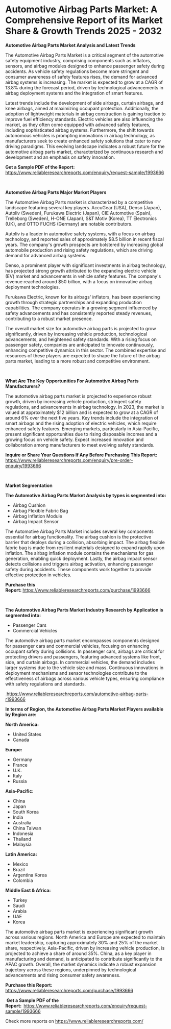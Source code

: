 <p><h1>Automotive Airbag Parts Market: A Comprehensive Report of its Market Share & Growth Trends 2025 - 2032</h1></p><p><strong>Automotive Airbag Parts Market Analysis and Latest Trends</strong></p>
<p><p>The Automotive Airbag Parts Market is a critical segment of the automotive safety equipment industry, comprising components such as inflators, sensors, and airbag modules designed to enhance passenger safety during accidents. As vehicle safety regulations become more stringent and consumer awareness of safety features rises, the demand for advanced airbag systems is increasing. The market is expected to grow at a CAGR of 13.8% during the forecast period, driven by technological advancements in airbag deployment systems and the integration of smart features. </p><p>Latest trends include the development of side airbags, curtain airbags, and knee airbags, aimed at maximizing occupant protection. Additionally, the adoption of lightweight materials in airbag construction is gaining traction to improve fuel efficiency standards. Electric vehicles are also influencing the market, as they often come equipped with advanced safety features, including sophisticated airbag systems. Furthermore, the shift towards autonomous vehicles is prompting innovations in airbag technology, as manufacturers seek to create enhanced safety solutions that cater to new driving paradigms. This evolving landscape indicates a robust future for the automotive airbag parts market, characterized by continuous research and development and an emphasis on safety innovation.</p></p>
<p><strong>Get a Sample PDF of the Report:&nbsp;</strong> <a href="https://www.reliableresearchreports.com/enquiry/request-sample/1993666?utm_campaign=3105&utm_medium=2&utm_source=Github&utm_content=ia&utm_term=29032025&utm_id=automotive-airbag-parts">https://www.reliableresearchreports.com/enquiry/request-sample/1993666</a></p>
<p>&nbsp;</p>
<p><strong>Automotive Airbag Parts Major Market Players</strong></p>
<p><p>The Automotive Airbag Parts market is characterized by a competitive landscape featuring several key players. AccuGear (USA), Denso (Japan), Autoliv (Sweden), Furukawa Electric (Japan), CIE Automotive (Spain), Trelleborg (Sweden), H-ONE (Japan), S&T Motiv (Korea), TT Electronics (UK), and OTTO FUCHS (Germany) are notable contributors.</p><p>Autoliv is a leader in automotive safety systems, with a focus on airbag technology, and reported sales of approximately $8.5 billion in recent fiscal years. The company's growth prospects are bolstered by increasing global automobile production and rising safety regulations, which are driving demand for advanced airbag systems.</p><p>Denso, a prominent player with significant investments in airbag technology, has projected strong growth attributed to the expanding electric vehicle (EV) market and advancements in vehicle safety features. The company's revenue reached around $50 billion, with a focus on innovative airbag deployment technologies.</p><p>Furukawa Electric, known for its airbags' inflators, has been experiencing growth through strategic partnerships and expanding production capabilities. The company operates in a growing segment influenced by safety advancements and has consistently reported steady revenues, contributing to a robust market presence.</p><p>The overall market size for automotive airbag parts is projected to grow significantly, driven by increasing vehicle production, technological advancements, and heightened safety standards. With a rising focus on passenger safety, companies are anticipated to innovate continuously, enhancing competitive dynamics in this sector. The combined expertise and resources of these players are expected to shape the future of the airbag parts market, leading to a more robust and competitive environment.</p></p>
<p>&nbsp;</p>
<p><strong>What Are The Key Opportunities For Automotive Airbag Parts Manufacturers?</strong></p>
<p><p>The automotive airbag parts market is projected to experience robust growth, driven by increasing vehicle production, stringent safety regulations, and advancements in airbag technology. In 2023, the market is valued at approximately $12 billion and is expected to grow at a CAGR of around 6% over the next five years. Key trends include the integration of smart airbags and the rising adoption of electric vehicles, which require enhanced safety features. Emerging markets, particularly in Asia-Pacific, present significant opportunities due to rising disposable incomes and a growing focus on vehicle safety. Expect increased innovation and collaboration among manufacturers to meet evolving safety standards.</p></p>
<p><strong>Inquire or Share Your Questions If Any Before Purchasing This Report:</strong> <a href="https://www.reliableresearchreports.com/enquiry/pre-order-enquiry/1993666?utm_campaign=3105&utm_medium=2&utm_source=Github&utm_content=ia&utm_term=29032025&utm_id=automotive-airbag-parts">https://www.reliableresearchreports.com/enquiry/pre-order-enquiry/1993666</a></p>
<p>&nbsp;</p>
<p><strong>Market Segmentation</strong></p>
<p><strong>The Automotive Airbag Parts Market Analysis by types is segmented into:</strong></p>
<p><ul><li>Airbag Cushion</li><li>Airbag Flexible Fabric Bag</li><li>Airbag Inflation Module</li><li>Airbag Impact Sensor</li></ul></p>
<p><p>The Automotive Airbag Parts Market includes several key components essential for airbag functionality. The airbag cushion is the protective barrier that deploys during a collision, absorbing impact. The airbag flexible fabric bag is made from resilient materials designed to expand rapidly upon inflation. The airbag inflation module contains the mechanisms for gas generation, enabling quick deployment. Lastly, the airbag impact sensor detects collisions and triggers airbag activation, enhancing passenger safety during accidents. These components work together to provide effective protection in vehicles.</p></p>
<p><strong>Purchase this Report:&nbsp;</strong><a href="https://www.reliableresearchreports.com/purchase/1993666?utm_campaign=3105&utm_medium=2&utm_source=Github&utm_content=ia&utm_term=29032025&utm_id=automotive-airbag-parts">https://www.reliableresearchreports.com/purchase/1993666</a></p>
<p>&nbsp;</p>
<p><strong>The Automotive Airbag Parts Market Industry Research by Application is segmented into:</strong></p>
<p><ul><li>Passenger Cars</li><li>Commercial Vehicles</li></ul></p>
<p><p>The automotive airbag parts market encompasses components designed for passenger cars and commercial vehicles, focusing on enhancing occupant safety during collisions. In passenger cars, airbags are critical for protecting drivers and passengers, featuring advanced systems like front, side, and curtain airbags. In commercial vehicles, the demand includes larger systems due to the vehicle size and mass. Continuous innovations in deployment mechanisms and sensor technologies contribute to the effectiveness of airbags across various vehicle types, ensuring compliance with safety regulations and standards.</p></p>
<p><a href="https://www.reliableresearchreports.com/automotive-airbag-parts-r1993666?utm_campaign=3105&utm_medium=2&utm_source=Github&utm_content=ia&utm_term=29032025&utm_id=automotive-airbag-parts">&nbsp;https://www.reliableresearchreports.com/automotive-airbag-parts-r1993666</a></p>
<p><strong>In terms of Region, the Automotive Airbag Parts Market Players available by Region are:</strong></p>
<p>
    <p> <strong> North America: </strong>
        <ul>
            <li>United States</li>
            <li>Canada</li>
        </ul>
        </p> 
    <p> <strong> Europe: </strong>
        <ul>
            <li>Germany</li>
            <li>France</li>
            <li>U.K.</li>
            <li>Italy</li>
            <li>Russia</li>
        </ul>
        </p> 
    <p> <strong> Asia-Pacific: </strong>
        <ul>
            <li>China</li>
            <li>Japan</li>
            <li>South Korea</li>
            <li>India</li>
            <li>Australia</li>
            <li>China Taiwan</li>
            <li>Indonesia</li>
            <li>Thailand</li>
            <li>Malaysia</li>
        </ul>
        </p> 
    <p> <strong> Latin America: </strong>
        <ul>
            <li>Mexico</li>
            <li>Brazil</li>
            <li>Argentina Korea</li>
            <li>Colombia</li>
        </ul>
        </p> 
    <p> <strong> Middle East & Africa: </strong>
        <ul>
            <li>Turkey</li>
            <li>Saudi</li>
            <li>Arabia</li>
            <li>UAE</li>
            <li>Korea</li>
        </ul>
    </p>
    </p>
<p><p>The automotive airbag parts market is experiencing significant growth across various regions. North America and Europe are expected to maintain market leadership, capturing approximately 30% and 25% of the market share, respectively. Asia-Pacific, driven by increasing vehicle production, is projected to achieve a share of around 35%. China, as a key player in manufacturing and demand, is anticipated to contribute significantly to the APAC growth. Overall, the market dynamics indicate a robust expansion trajectory across these regions, underpinned by technological advancements and rising consumer safety awareness.</p></p>
<p><strong>Purchase this Report: </strong><a href="https://www.reliableresearchreports.com/purchase/1993666?utm_campaign=3105&utm_medium=2&utm_source=Github&utm_content=ia&utm_term=29032025&utm_id=automotive-airbag-parts">https://www.reliableresearchreports.com/purchase/1993666</a></p>
<p>&nbsp;<strong>Get a Sample PDF of the Report:&nbsp;&nbsp;</strong><a href="https://www.reliableresearchreports.com/enquiry/request-sample/1993666?utm_campaign=3105&utm_medium=2&utm_source=Github&utm_content=ia&utm_term=29032025&utm_id=automotive-airbag-parts">https://www.reliableresearchreports.com/enquiry/request-sample/1993666</a></p>
<p><strong></strong></p>
<p>Check more reports on <a href="https://www.reliableresearchreports.com/?utm_campaign=3105&utm_medium=2&utm_source=Github&utm_content=ia&utm_term=29032025&utm_id=automotive-airbag-parts">https://www.reliableresearchreports.com/</a></p>